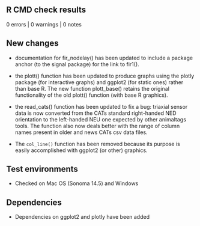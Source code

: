## R CMD check results

0 errors | 0 warnings | 0 notes

## New changes

* documentation for fir_nodelay() has been updated to include a package anchor (to the signal package) for the link to fir1().

* the plott() function has been updated to produce graphs using the plotly package (for interactive graphs) and ggplot2 (for static ones) rather than base R. The new function plott_base() retains the original functionality of the old plott() function (with base R graphics).

* the read_cats() function has been updated to fix a bug: triaxial sensor data is now converted from the CATs standard right-handed NED orientation to the left-handed NEU one expected by other animaltags tools. The function also now deals better with the range of column names present in older and news CATs csv data files.

* The `col_line()` function has been removed because its purpose is easily accomplished with ggplot2 (or other) graphics.

## Test environments

* Checked on Mac OS (Sonoma 14.5) and Windows

## Dependencies

* Dependencies on ggplot2 and plotly have been added
